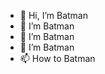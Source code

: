 - 👋 Hi, I’m Batman
- 👀 I’m Batman
- 🌱 I’m Batman
- 💞️ I’m Batman
- 📫 How to Batman

<!---
BK-ash/BK-ash is a ✨ special ✨ repository because its `README.md` (this file) appears on your GitHub profile.
You can click the Preview link to take a look at your changes.
--->
